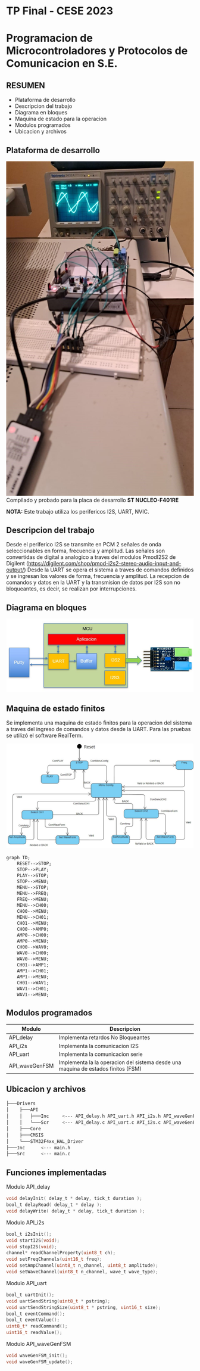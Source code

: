 # TP Final - CESE 2023 
# Programacion de Microcontroladores y Protocolos de Comunicacion en S.E.

## RESUMEN
- Plataforma de desarrollo 
- Descripcion del trabajo
- Diagrama en bloques
- Maquina de estado para la operacion
- Modulos programados
- Ubicacion y archivos

## Plataforma de desarrollo
![alt text](PdMyPCSE.jpg)
Compilado y probado para la placa de desarrollo **ST NUCLEO-F401RE**

**NOTA:** Este trabajo utiliza los perifericos I2S, UART, NVIC.

## Descripcion del trabajo
Desde el periferico I2S se transmite en PCM 2 señales de onda seleccionables en forma, frecuencia y amplitud.
Las señales son convertidas de digital a analogico a traves del modulos PmodI2S2 de Digilent (https://digilent.com/shop/pmod-i2s2-stereo-audio-input-and-output/)
Desde la UART se opera el sistema a traves de comandos definidos y se ingresan los valores de forma, frecuencia y amplitud.
La recepcion de comandos y datos en la UART y la transmision de datos por I2S son no bloqueantes, es decir, se realizan por interrupciones.

## Diagrama en bloques
![alt text](DiagramaBloques.JPG)

## Maquina de estado finitos
Se implementa una maquina de estado finitos para la operacion del sistema a traves del ingreso de comandos y datos desde la UART.
Para las pruebas se utilizó el software RealTerm. 
 
![alt text](FSM.JPG)

```mermaid
graph TD;
	RESET-->STOP;
    STOP-->PLAY;
    PLAY-->STOP;
    STOP-->MENU;
    MENU-->STOP;
    MENU-->FREQ;
    FREQ-->MENU;
    MENU-->CH00;
    CH00-->MENU;
    MENU-->CH01;
    CH01-->MENU;
    CH00-->AMP0;
    AMP0-->CH00;
    AMP0-->MENU;
    CH00-->WAV0;
    WAV0-->CH00;
    WAV0-->MENU;
    CH01-->AMP1;
    AMP1-->CH01;
    AMP1-->MENU;
    CH01-->WAV1;
    WAV1-->CH01;
    WAV1-->MENU;    
```

## Modulos programados

| Modulo | Descripcion |
| --- | --- |
| API_delay | Implementa retardos No Bloqueantes |
| API_i2s | Implementa la comunicacion I2S |
| API_uart | Implementa la comunicacion serie |
| API_waveGenFSM | Implementa la la operacion del sistema desde una maquina de estados finitos (FSM) |

## Ubicacion y archivos
```bash
├───Drivers
│    ├───API
│    │   ├───Inc     <--- API_delay.h API_uart.h API_i2s.h API_waveGenFSM.h
│    │   └───Scr     <--- API_delay.c API_uart.c API_i2s.c API_waveGenFSM.c
│    ├───Core
│    ├───CMSIS
│    └───STM32F4xx_HAL_Driver
├───Inc      <--- main.h
├───Src      <--- main.c
```

## Funciones implementadas

Modulo API_delay
```C
void delayInit( delay_t * delay, tick_t duration );
bool_t delayRead( delay_t * delay );
void delayWrite( delay_t * delay, tick_t duration );
```

Modulo API_i2s
```C
bool_t i2sInit();											
void startI2S(void);										
void stopI2S(void);											
channel* readChannelProperty(uint8_t ch);					
void setFreqChannels(uint16_t freq);						
void setAmpChannel(uint8_t n_channel, uint8_t amplitude);	
void setWaveChannel(uint8_t n_channel, wave_t wave_type);		
```

Modulo API_uart
```C
bool_t uartInit();
void uartSendString(uint8_t * pstring);
void uartSendStringSize(uint8_t * pstring, uint16_t size);
bool_t eventCommand();
bool_t eventValue();
uint8_t* readCommand();
uint16_t readValue();
```

Modulo API_waveGenFSM
```C
void waveGenFSM_init();
void waveGenFSM_update();	
```